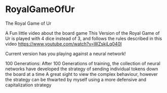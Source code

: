 # RoyalGameOfUr
The Royal Game of Ur

A Fun little video about the board game
This Version of the Royal Game of Ur is played with 4 dice instead of 3, and follows the rules described in this video
https://www.youtube.com/watch?v=WZskjLq040I

Current version has you playing against a neural network!


100 Generations:
    After 100 Generations of training, the collection of neural networks have developed the strategy of sending individual tokens down the board at a time
    A great sight to view the complex behaviour, however the strategy can be thwarted by myself using a more defensive and capitalization strategy
